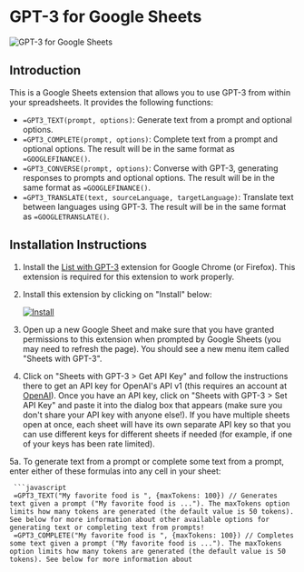 # GPT-3 for Google Sheets

![GPT-3 for Google Sheets]([https://media.giphy.com/media/DruTv6RJyScvjn4Xuk/giphy.gif](https://jzkobrxiuflwbfcatllm.supabase.co/storage/v1/object/public/documentation/gifs/Adding%20to%20list%20with%20GPT-3.gif?t=2023-01-10T05%3A52%3A20.279Z))

## Introduction

This is a Google Sheets extension that allows you to use GPT-3 from within your spreadsheets. It provides the following functions:

- `=GPT3_TEXT(prompt, options)`: Generate text from a prompt and optional options.
- `=GPT3_COMPLETE(prompt, options)`: Complete text from a prompt and optional options. The result will be in the same format as `=GOOGLEFINANCE()`.
- `=GPT3_CONVERSE(prompt, options)`: Converse with GPT-3, generating responses to prompts and optional options. The result will be in the same format as `=GOOGLEFINANCE()`.
- `=GPT3_TRANSLATE(text, sourceLanguage, targetLanguage)`: Translate text between languages using GPT-3. The result will be in the same format as `=GOOGLETRANSLATE()`.


## Installation Instructions

 1. Install the [List with GPT-3](https://chrome.google.com/webstore/detail/list-with-gpt%E2%80%933/jhkfkdikcjnkpibmjgfhfhbkkljjkpci?hl=en&authuser=0) extension for Google Chrome (or Firefox). This extension is required for this extension to work properly.

 2. Install this extension by clicking on "Install" below:

    <a href="https://chrome.google.com/webstore/detail/gpt%E2%80%933-for-google-sheets/eoegfpjkbfljehmeknblcidajmihhfhp"><img src="https://developer.chrome.com/webstore/images/ChromeWebStore_BadgeWBorder_v2_206x58.png" alt="Install"></a>

 3. Open up a new Google Sheet and make sure that you have granted permissions to this extension when prompted by Google Sheets (you may need to refresh the page). You should see a new menu item called "Sheets with GPT-3".

 4. Click on "Sheets with GPT-3 > Get API Key" and follow the instructions there to get an API key for OpenAI's API v1 (this requires an account at [OpenAI](https://openai.com)). Once you have an API key, click on "Sheets with GPT-3 > Set API Key" and paste it into the dialog box that appears (make sure you don't share your API key with anyone else!). If you have multiple sheets open at once, each sheet will have its own separate API key so that you can use different keys for different sheets if needed (for example, if one of your keys has been rate limited).

 5a. To generate text from a prompt or complete some text from a prompt, enter either of these formulas into any cell in your sheet:

     ```javascript
     =GPT3_TEXT("My favorite food is ", {maxTokens: 100}) // Generates text given a prompt ("My favorite food is ..."). The maxTokens option limits how many tokens are generated (the default value is 50 tokens). See below for more information about other available options for generating text or completing text from prompts!
     =GPT3_COMPLETE("My favorite food is ", {maxTokens: 100}) // Completes some text given a prompt ("My favorite food is ..."). The maxTokens option limits how many tokens are generated (the default value is 50 tokens). See below for more information about
